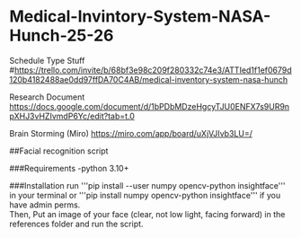 # Medical-Invintory-System-NASA-Hunch-25-26

Schedule Type Stuff
#https://trello.com/invite/b/68bf3e98c209f280332c74e3/ATTIed1f1ef0679d120b4182488ae0dd97ffDA70C4AB/medical-inventory-system-nasa-hunch

Research Document
https://docs.google.com/document/d/1bPDbMDzeHgcyTJU0ENFX7s9UR9npXHJ3vHZIvmdP6Yc/edit?tab=t.0

Brain Storming (Miro)
https://miro.com/app/board/uXjVJIvb3LU=/



##Facial recognition script


###Requirements
-python 3.10+

###Installation
run '''pip install --user numpy opencv-python insightface''' in your terminal or '''pip install numpy opencv-python insightface''' if you have admin perms.  
Then, Put an image of your face (clear, not low light, facing forward) in the references folder and run the script.


